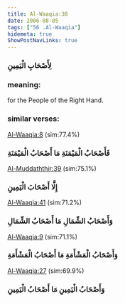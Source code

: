 ```yaml
---
title: Al-Waaqia:38
date: 2006-08-05
tags: ["56 .Al-Waaqia"]
hidemeta: true 
ShowPostNavLinks: true 
---
```

### لِأَصْحَابِ الْيَمِينِ
### meaning: 
for the People of the Right Hand.
### similar verses: 

[Al-Waaqia:8](/56/8) (sim:77.4%)

### فَأَصْحَابُ الْمَيْمَنَةِ مَا أَصْحَابُ الْمَيْمَنَةِ

[Al-Muddaththir:39](/74/39) (sim:75.1%)

### إِلَّا أَصْحَابَ الْيَمِينِ

[Al-Waaqia:41](/56/41) (sim:71.2%)

### وَأَصْحَابُ الشِّمَالِ مَا أَصْحَابُ الشِّمَالِ

[Al-Waaqia:9](/56/9) (sim:71.1%)

### وَأَصْحَابُ الْمَشْأَمَةِ مَا أَصْحَابُ الْمَشْأَمَةِ

[Al-Waaqia:27](/56/27) (sim:69.9%)

### وَأَصْحَابُ الْيَمِينِ مَا أَصْحَابُ الْيَمِينِ
